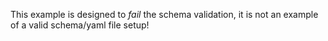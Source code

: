 This example is designed to *fail* the schema validation, it is not an example of a valid schema/yaml file setup!